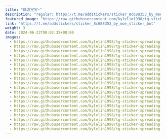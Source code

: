 ```yaml
---
title: "瑞温宝宝~"
description: "regular: https://t.me/addstickers/sticker_8c688353_by_moe_sticker_bot"
featured_image: "https://raw.githubusercontent.com/kylelin1998/tg-sticker-spreading-worldwide-images/main/img/2df2c854-f92d-43bd-9813-003b87d817da.jpg"
link: "https://t.me/addstickers/sticker_8c688353_by_moe_sticker_bot"
weight: 3
date: 2024-06-22T08:02:35+08:00
images:
  - https://raw.githubusercontent.com/kylelin1998/tg-sticker-spreading-worldwide-images/main/img/2df2c854-f92d-43bd-9813-003b87d817da.jpg
  - https://raw.githubusercontent.com/kylelin1998/tg-sticker-spreading-worldwide-images/main/img/e3cfabec-2c05-4d9d-b3d2-f48e2c64776d.jpg
  - https://raw.githubusercontent.com/kylelin1998/tg-sticker-spreading-worldwide-images/main/img/3869d171-6de3-4ffc-996e-5de3523d1e05.jpg
  - https://raw.githubusercontent.com/kylelin1998/tg-sticker-spreading-worldwide-images/main/img/a0cab178-4847-4954-96db-19951c56109c.jpg
  - https://raw.githubusercontent.com/kylelin1998/tg-sticker-spreading-worldwide-images/main/img/881d165e-38c5-4022-94fd-6c818b229e73.jpg
  - https://raw.githubusercontent.com/kylelin1998/tg-sticker-spreading-worldwide-images/main/img/66b5e491-e741-44a3-9c61-178c0f6d8efe.jpg
  - https://raw.githubusercontent.com/kylelin1998/tg-sticker-spreading-worldwide-images/main/img/fcad1a35-ebef-44ed-8227-51e67d534680.jpg
  - https://raw.githubusercontent.com/kylelin1998/tg-sticker-spreading-worldwide-images/main/img/6a560f36-ffcf-4de9-991d-cbddf9f71c5d.jpg
  - https://raw.githubusercontent.com/kylelin1998/tg-sticker-spreading-worldwide-images/main/img/7e96a980-2fe5-4d46-a94f-7a79c6da09ae.jpg
  - https://raw.githubusercontent.com/kylelin1998/tg-sticker-spreading-worldwide-images/main/img/3df9e5dc-9a15-4123-99b0-2588449a14ff.jpg
  - https://raw.githubusercontent.com/kylelin1998/tg-sticker-spreading-worldwide-images/main/img/278e3f0e-83ab-43b0-a555-902d1d8810f0.jpg
  - https://raw.githubusercontent.com/kylelin1998/tg-sticker-spreading-worldwide-images/main/img/1ba046ac-d9bd-4116-9e42-06fa3a1d3fb1.jpg
  - https://raw.githubusercontent.com/kylelin1998/tg-sticker-spreading-worldwide-images/main/img/605418c0-a585-4616-bdaa-ca14a3a0efaf.jpg
  - https://raw.githubusercontent.com/kylelin1998/tg-sticker-spreading-worldwide-images/main/img/fead6f16-3b10-411c-ac0f-d9da1269e68f.jpg
  - https://raw.githubusercontent.com/kylelin1998/tg-sticker-spreading-worldwide-images/main/img/b8d87d1b-3bf1-49cf-b66b-e8f74e457a23.jpg
  - https://raw.githubusercontent.com/kylelin1998/tg-sticker-spreading-worldwide-images/main/img/e48c9532-8df1-47df-b253-3cb2d247acb3.jpg
  - https://raw.githubusercontent.com/kylelin1998/tg-sticker-spreading-worldwide-images/main/img/117bef96-2671-4cb8-b95f-c6fb1d6da3c7.jpg
  - https://raw.githubusercontent.com/kylelin1998/tg-sticker-spreading-worldwide-images/main/img/f195df1e-a502-4390-9021-29b6aae4e20e.jpg
  - https://raw.githubusercontent.com/kylelin1998/tg-sticker-spreading-worldwide-images/main/img/bd4823dd-b926-4be7-8cfe-311bb2e17272.jpg
  - https://raw.githubusercontent.com/kylelin1998/tg-sticker-spreading-worldwide-images/main/img/17f5bcaf-8e34-4978-9d5e-7070c0e3be00.jpg
---
```

